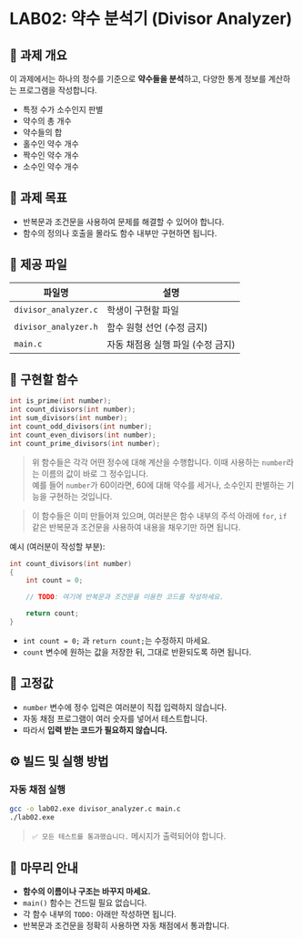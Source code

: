 # LAB02: 약수 분석기 (Divisor Analyzer)

## 🧾 과제 개요

이 과제에서는 하나의 정수를 기준으로 **약수들을 분석**하고, 
다양한 통계 정보를 계산하는 프로그램을 작성합니다.

- 특정 수가 소수인지 판별
- 약수의 총 개수  
- 약수들의 합  
- 홀수인 약수 개수  
- 짝수인 약수 개수  
- 소수인 약수 개수  

## 🎯 과제 목표

- 반복문과 조건문을 사용하여 문제를 해결할 수 있어야 합니다.
- 함수의 정의나 호출을 몰라도 함수 내부만 구현하면 됩니다.


## 📁 제공 파일

| 파일명               | 설명                              |
|----------------------|-----------------------------------|
| `divisor_analyzer.c` | 학생이 구현할 파일                |
| `divisor_analyzer.h` | 함수 원형 선언 (수정 금지)        |
| `main.c`             | 자동 채점용 실행 파일 (수정 금지) |


## 🧩 구현할 함수

```c
int is_prime(int number);
int count_divisors(int number);
int sum_divisors(int number);
int count_odd_divisors(int number);
int count_even_divisors(int number);
int count_prime_divisors(int number);
```

> 위 함수들은 각각 어떤 정수에 대해 계산을 수행합니다. 이때 사용하는 `number`라는 이름의 값이 바로 그 정수입니다.  
> 예를 들어 `number`가 60이라면, 60에 대해 약수를 세거나, 소수인지 판별하는 기능을 구현하는 것입니다.

> 이 함수들은 이미 만들어져 있으며, 여러분은 함수 내부의 주석 아래에 `for`, `if` 같은 반복문과 조건문을 사용하여 내용을 채우기만 하면 됩니다.

예시 (여러분이 작성할 부분):

```c
int count_divisors(int number)
{
    int count = 0;

    // TODO: 여기에 반복문과 조건문을 이용한 코드를 작성하세요.

    return count;
}
```

- `int count = 0;` 과 `return count;`는 수정하지 마세요.  
- `count` 변수에 원하는 값을 저장한 뒤, 그대로 반환되도록 하면 됩니다.


## 🔢 고정값

- `number` 변수에 정수 입력은 여러분이 직접 입력하지 않습니다.
- 자동 채점 프로그램이 여러 숫자를 넣어서 테스트합니다.
- 따라서 **입력 받는 코드가 필요하지 않습니다.**


## ⚙️ 빌드 및 실행 방법

### 자동 채점 실행

```bash
gcc -o lab02.exe divisor_analyzer.c main.c
./lab02.exe
```

> `✅ 모든 테스트를 통과했습니다.` 메시지가 출력되어야 합니다.


## 🧭 마무리 안내

- **함수의 이름이나 구조는 바꾸지 마세요.**
- `main()` 함수는 건드릴 필요 없습니다.
- 각 함수 내부의 `TODO:` 아래만 작성하면 됩니다.
- 반복문과 조건문을 정확히 사용하면 자동 채점에서 통과합니다.